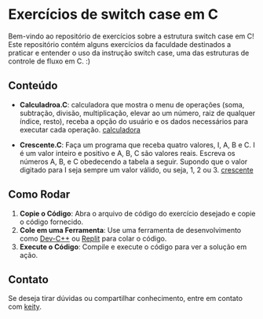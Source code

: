 # Exercícios de switch case em C

Bem-vindo ao repositório de exercícios sobre a estrutura switch case em C! Este repositório contém alguns exercícios da faculdade
destinados a praticar e entender o uso da instrução switch case, uma das estruturas de controle de fluxo em C. :)

## Conteúdo

- **Calculadroa.C**:
calculadora que mostra o menu de operações (soma, subtração, divisão, multiplicação, elevar ao um número, raiz 
de qualquer índice, resto), receba a opção do usuário e os dados necessários para executar cada operação.
[calculadora](https://github.com/keitiely/Switch-case-C/blob/main/calculadora.c)

- **Crescente.C**:
Faça um programa que receba quatro valores, I, A, B e C. I é um valor inteiro e positivo e A, B, C são valores reais. 
Escreva os números A, B, e C obedecendo a tabela a seguir. 
Supondo que o valor digitado para I seja sempre um valor válido, ou seja, 1, 2 ou 3.
[crescente](https://github.com/keitiely/Switch-case-C/blob/main/crescente.c)


## Como Rodar

1. **Copie o Código**: Abra o arquivo de código do exercício desejado e copie o código fornecido.
2. **Cole em uma Ferramenta**: Use uma ferramenta de desenvolvimento como [Dev-C++](https://sourceforge.net/projects/dev-cpp/) ou [Replit](https://replit.com/) para colar o código.
3. **Execute o Código**: Compile e execute o código para ver a solução em ação.

## Contato

Se deseja tirar dúvidas ou compartilhar conhecimento, entre em contato com [keity](keitielysilvaviana@gmail.com).
